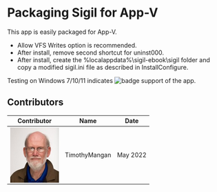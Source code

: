 # Packaging Sigil for App-V

This app is easily packaged for App-V.

* Allow VFS Writes option is recommended.
* After install, remove second shortcut for uninst000.
* After install, create the %localappdata%\sigil-ebook\sigil folder and copy a modified sigil.ini file as described in InstallConfigure.


Testing on Windows 7/10/11 indicates ![badge](https://img.shields.io/badge/-Full%20Fidelity-brightgreen?style=for-the-badge) support of the app.


## Contributors

| Contributor | Name | Date |
|----|----|----|
| [<img src="/media/Contributors/TimMangan.jpg" align="left" Height="128" />](/media/Contributors/TimMangan.jpg) | TimothyMangan | May 2022 |

